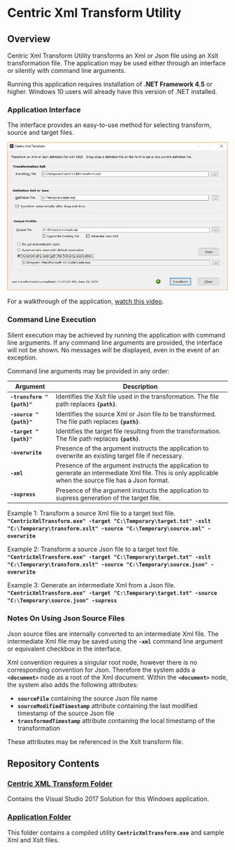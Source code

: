 # Centric Xml Transform Utility
## Overview
Centric Xml Transform Utility transforms an Xml or Json file using an Xslt transformation file. The application may be used either through an interface or silently with command line arguments.

Running this application requires installation of **.NET Framework 4.5** or higher.  Windows 10 users will already have this version of .NET installed.

### Application Interface
The interface provides an easy-to-use method for selecting transform, source and target files.

![alt text](https://github.com/centricconsulting/xml-transform-app/blob/master/Application/Files/screenshot.png "Centric Xml Transform Interface")

For a walkthrough of the application, [watch this video](https://youtu.be/qDaesrvaqrM).

### Command Line Execution
Silent execution may be achieved by running the application with command line arguments.  If any command line arguments are provided, the interface will not be shown. No messages will be displayed, even in the event of an exception.

Command line arguments may be provided in any order:

Argument   |  Description
-----------|---------------
**`-transform "{path}"`** | Identifies the Xslt file used in the transformation.  The file path replaces **`{path}`**.
**`-source "{path}"`** | Identifies the source Xml or Json file to be transformed.  The file path replaces **`{path}`**.
**`-target "{path}"`** | Identifies the target file resulting from the transformation.  The file path replaces **`{path}`**.
**`-overwrite`** | Presence of the argument instructs the application to overwrite an existing target file if necessary.
**`-xml`** | Presence of the argument instructs the application to generate an intermediate Xml file.  This is only applicable when the source file has a Json format.
**`-supress`** | Presence of the argument instructs the application to supress generation of the target file.

Example 1: Transform a source Xml file to a target text file.
**```"CentricXmlTransform.exe" -target "C:\Temporary\target.txt" -xslt "C:\Temporary\transform.xslt" -source "C:\Temporary\source.xml" -overwrite```**

Example 2: Transform a source Json file to a target text file.
**```"CentricXmlTransform.exe" -target "C:\Temporary\target.txt" -xslt "C:\Temporary\transform.xslt" -source "C:\Temporary\source.json" -overwrite```**

Example 3: Generate an intermediate Xml from a Json file.
**```"CentricXmlTransform.exe" -target "C:\Temporary\target.txt" -source "C:\Temporary\source.json" -supress```**

### Notes On Using Json Source Files
Json source files are internally converted to an intermediate Xml file. The intermediate Xml file may be saved using the **`-xml`** command line argument or equivalent checkbox in the interface.

Xml convention requires a singular root node, however there is no corresponding convention for Json.  Therefore the system adds a **`<document>`** node as a root of the Xml document.  Within the **`<document>`** node, the system also adds the following attributes: 

* **`sourceFile`** containing the source Json file name
* **`sourceModifiedTimestamp`** attribute containing the last modified timestamp of the source Json file
* **`transformedTimestamp`** attribute containing the local timestamp of the transformation


These attributes may be referenced in the Xslt transform file.

## Repository Contents
### [Centric XML Transform Folder](https://github.com/centricconsulting/xml-transform-app/tree/master/Centric%20Xml%20Transform)
Contains the Visual Studio 2017 Solution for this Windows application.

### [Application Folder](https://github.com/centricconsulting/xml-transform-app/tree/master/Application)
This folder contains a compiled utility **`CentricXmlTransform.exe`** and sample Xml and Xslt files.
